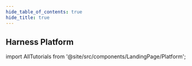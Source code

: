```yaml
---
hide_table_of_contents: true
hide_title: true
---
```


## Harness Platform

<!-- Custom component -->

import AllTutorials from '@site/src/components/LandingPage/Platform';

<AllTutorials />

